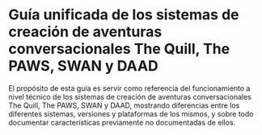 Guía unificada de los sistemas de creación de aventuras conversacionales The Quill, The PAWS, SWAN y DAAD
=========================================================================================================

El propósito de esta guía es servir como referencia del funcionamiento a nivel técnico de los sistemas de creación de aventuras conversacionales The Quill, The PAWS, SWAN y DAAD, mostrando diferencias entre los diferentes sistemas, versiones y plataformas de los mismos, y sobre todo documentar características previamente no documentadas de ellos.
